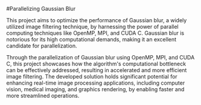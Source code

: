 #Parallelizing Gaussian Blur

This project aims to optimize the performance of Gaussian blur, a widely utilized image filtering technique, by harnessing the power of parallel computing techniques like OpenMP, MPI, and CUDA C. Gaussian blur is notorious for its high computational demands, making it an excellent candidate for parallelization.

Through the parallelization of Gaussian blur using OpenMP, MPI, and CUDA C, this project showcases how the algorithm's computational bottleneck can be effectively addressed, resulting in accelerated and more efficient image filtering. The developed solution holds significant potential for enhancing real-time image processing applications, including computer vision, medical imaging, and graphics rendering, by enabling faster and more streamlined operations.
